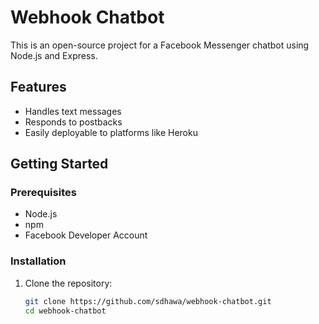 # Webhook Chatbot

This is an open-source project for a Facebook Messenger chatbot using Node.js and Express.

## Features

- Handles text messages
- Responds to postbacks
- Easily deployable to platforms like Heroku

## Getting Started

### Prerequisites

- Node.js
- npm
- Facebook Developer Account

### Installation

1. Clone the repository:
   ```bash
   git clone https://github.com/sdhawa/webhook-chatbot.git
   cd webhook-chatbot

